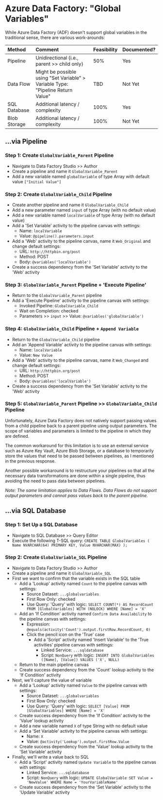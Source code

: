 # Azure Data Factory: "Global Variables"

While Azure Data Factory (ADF) doesn't support global variables in the traditional sense, there are various work-arounds:

| Method | Comment | Feasibility | Documented? |      
| :--- | :--- | :--- | :--- |     
| Pipeline | Unidirectional {i.e., parent >> child only} | 50% | Yes |      
| Data Flow | Might be possible using "Set Variable" > Variable Type: "Pipeline Return Value" | TBD | Not Yet |     
| SQL Database | Additional latency / complexity | 100% | Yes |
| Blob Storage | Additional latency / complexity | 100% | Not Yet |
   
## ...via Pipeline

### Step 1: Create `GlobalVariable_Parent` Pipeline
  
* Navigate to Data Factory Studio >> Author
* Create a pipeline and name it `GlobalVariable_Parent`
* Add a new variable named `globalVariable` of type Array with default value `["Initial Value"]`

### Step 2: Create `GlobalVariable_Child` Pipeline
  
* Create another pipeline and name it `GlobalVariable_Child`
* Add a new parameter named `input` of type Array (with no default value)
* Add a new variable named `localVariable` of type Array (with no default value)
* Add a 'Set Variable' activity to the pipeline canvas with settings:
  * Name: `localVariable`
  * Value: `@pipeline().parameters.input`
* Add a 'Web' activity to the pipeline canvas, name it `Web_Original` and change default settings:
  * URL: `http://httpbin.org/post`
  * Method: POST
  * Body: `@variables('localVariable')`
* Create a success dependency from the 'Set Variable' activity to the 'Web' activity

### Step 3: `GlobalVariable_Parent` Pipeline + 'Execute Pipeline'

* Return to the `GlobalVariable_Parent` pipeline
* Add a 'Execute Pipeline' activity to the pipeline canvas with settings:
  * Invoked Pipeline: `GlobalVariable_Child`
  * Wait on Completion: checked
  * Parameters >> `input` >> Value: `@variables('globalVariable')`

### Step 4: `GlobalVariable_Child` Pipeline + `Append Variable`
  
* Return to the `GlobalVariable_Child` pipeline
* Add an 'Append Variable' activity to the pipeline canvas with settings:
  * Name: `localVariable`
  * Value: `New Value`
* Add a 'Web' activity to the pipeline canvas, name it `Web_Changed` and change default settings:
  * URL: `http://httpbin.org/post`
  * Method: POST
  * Body: `@variables('localVariable')`
* Create a success dependency from the 'Set Variable' activity to the 'Web' activity
  
### Step 5: `GlobalVariable_Parent` Pipeline >> `GlobalVariable_Child` Pipeline  
  
Unfortunately, Azure Data Factory does not natively support passing values from a child pipeline back to a parent pipeline using output parameters. The scope of variables and parameters is limited to the pipeline in which they are defined.

The common workaround for this limitation is to use an external service such as Azure Key Vault, Azure Blob Storage, or a database to temporarily store the values that need to be passed between pipelines, as I mentioned in the previous response.

Another possible workaround is to restructure your pipelines so that all the necessary data transformations are done within a single pipeline, thus avoiding the need to pass data between pipelines.

_Note: The same limitation applies to Data Flows. Data Flows do not support output parameters and cannot pass values back to the parent pipeline._

## ...via SQL Database  
   
### Step 1: Set Up a SQL Database  
   
* Navigate to SQL Database >> Query Editor
* Execute the following T-SQL query: `CREATE TABLE GlobalVariables ( Name NVARCHAR(64) PRIMARY KEY, Value NVARCHAR(MAX) );` 
   
### Step 2: Create `GlobalVariable_SQL` Pipeline  
   
* Navigate to Data Factory Studio >> Author 
* Create a pipeline and name it `GlobalVariable_SQL`
* First we want to confirm that the variable exists in the SQL table
   * Add a 'Lookup' activity named `Count` to the pipeline canvas with settings:
     * Source Dataset: `...globalvariables`
     * First Row Only: checked
     * Use Query: 'Query' with logic: `SELECT COUNT(*) AS RecordCount FROM [GlobalVariables] WITH (NOLOCK) WHERE [Name] = 'X'`
   * Add an 'If Condition' activity named `Confirm Data Availability` to the pipeline canvas with settings:
     * Expression: `@equals(activity('Count').output.firstRow.RecordCount, 0)`
     * Click the pencil icon on the 'True' case
       * Add a 'Script' activity named 'Insert Variable' to the 'True activities' pipeline canvas with settings:
         * Linked Service: `...sqldatabase`
         * Script: `NonQuery` with logic: `INSERT INTO GlobalVariables ([Name], [Value]) VALUES ('X', NULL)`
   * Return to the main pipeline canvas
   * Create success dependency from the 'Count' lookup activity to the 'If Condition' activity
* Next, we'll capture the value of variable
   * Add a 'Lookup' activity named `Value` to the pipeline canvas with settings:
     * Source Dataset: `...globalvariables`
     * First Row Only: checked
     * Use Query: 'Query' with logic: `SELECT [Value] FROM [GlobalVariables] WHERE [Name] = 'X'`
   * Create success dependency from the 'If Condition' activity to the 'Value' lookup activity
   * Add a new variable named `X` of type String with no default value
   * Add a 'Set Variable' activity to the pipeline canvas with settings:
     * Name: `X`
     * Value: `@activity('Lookup').output.firstRow.Value`
   * Create success dependency from the 'Value' lookup activity to the 'Set Variable' activity
* Finally, we'll write a value back to SQL
   * Add a 'Script' activity named `Update Variable` to the pipeline canvas with settings:
      * Linked Service: `...sqldatabase`
      * Script: `NonQuery` with logic: `UPDATE GlobalVariable SET Value = 'NewValue' WHERE Name = 'YourVariableName'`  
   * Create success dependency from the 'Set Variable' activity to the 'Update Variable' activity
